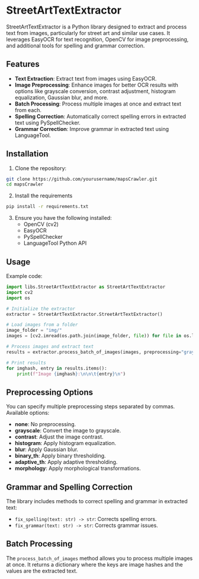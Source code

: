 # StreetArtTextExtractor

StreetArtTextExtractor is a Python library designed to extract and process text from images, particularly for street art and similar use cases. It leverages EasyOCR for text recognition, OpenCV for image preprocessing, and additional tools for spelling and grammar correction.

## Features

- **Text Extraction**: Extract text from images using EasyOCR.
- **Image Preprocessing**: Enhance images for better OCR results with options like grayscale conversion, contrast adjustment, histogram equalization, Gaussian blur, and more.
- **Batch Processing**: Process multiple images at once and extract text from each.
- **Spelling Correction**: Automatically correct spelling errors in extracted text using PySpellChecker.
- **Grammar Correction**: Improve grammar in extracted text using LanguageTool.

## Installation

1. Clone the repository:
```bash
git clone https://github.com/yourusername/mapsCrawler.git
cd mapsCrawler
```

2. Install the requirements
```bash
pip install -r requirements.txt
```

3. Ensure you have the following installed:
    - OpenCV (cv2)
    - EasyOCR
    - PySpellChecker
    - LanguageTool Python API

## Usage

Example code:

```python
import libs.StreetArtTextExtractor as StreetArtTextExtractor
import cv2
import os

# Initialize the extractor
extractor = StreetArtTextExtractor.StreetArtTextExtractor()

# Load images from a folder
image_folder = "img/"
images = [cv2.imread(os.path.join(image_folder, file)) for file in os.listdir(image_folder) if file.endswith(('.png', '.jpg', '.jpeg', '.bmp', '.tiff'))]

# Process images and extract text
results = extractor.process_batch_of_images(images, preprocessing="grayscale, contrast", score_th=0.1)

# Print results
for imghash, entry in results.items():
    print(f"Image {imghash}:\n\n\t{entry}\n")
```

## Preprocessing Options

You can specify multiple preprocessing steps separated by commas. Available options:

- **none**: No preprocessing.
- **grayscale**: Convert the image to grayscale.
- **contrast**: Adjust the image contrast.
- **histogram**: Apply histogram equalization.
- **blur**: Apply Gaussian blur.
- **binary_th**: Apply binary thresholding.
- **adaptive_th**: Apply adaptive thresholding.
- **morphology**: Apply morphological transformations.

## Grammar and Spelling Correction

The library includes methods to correct spelling and grammar in extracted text:

- `fix_spelling(text: str) -> str`: Corrects spelling errors.
- `fix_grammar(text: str) -> str`: Corrects grammar issues.

## Batch Processing

The `process_batch_of_images` method allows you to process multiple images at once. It returns a dictionary where the keys are image hashes and the values are the extracted text.
